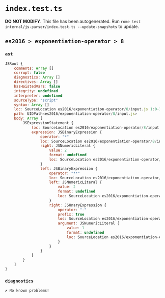 # `index.test.ts`

**DO NOT MODIFY**. This file has been autogenerated. Run `rome test internal/js-parser/index.test.ts --update-snapshots` to update.

## `es2016 > exponentiation-operator > 8`

### `ast`

```javascript
JSRoot {
	comments: Array []
	corrupt: false
	diagnostics: Array []
	directives: Array []
	hasHoistedVars: false
	integrity: undefined
	interpreter: undefined
	sourceType: "script"
	syntax: Array []
	loc: SourceLocation es2016/exponentiation-operator/8/input.js 1:0-1:11
	path: UIDPath<es2016/exponentiation-operator/8/input.js>
	body: Array [
		JSExpressionStatement {
			loc: SourceLocation es2016/exponentiation-operator/8/input.js 1:0-1:11
			expression: JSBinaryExpression {
				operator: "*"
				loc: SourceLocation es2016/exponentiation-operator/8/input.js 1:0-1:11
				right: JSNumericLiteral {
					value: 2
					format: undefined
					loc: SourceLocation es2016/exponentiation-operator/8/input.js 1:10-1:11
				}
				left: JSBinaryExpression {
					operator: "**"
					loc: SourceLocation es2016/exponentiation-operator/8/input.js 1:0-1:7
					left: JSNumericLiteral {
						value: 2
						format: undefined
						loc: SourceLocation es2016/exponentiation-operator/8/input.js 1:0-1:1
					}
					right: JSUnaryExpression {
						operator: "-"
						prefix: true
						loc: SourceLocation es2016/exponentiation-operator/8/input.js 1:5-1:7
						argument: JSNumericLiteral {
							value: 1
							format: undefined
							loc: SourceLocation es2016/exponentiation-operator/8/input.js 1:6-1:7
						}
					}
				}
			}
		}
	]
}
```

### `diagnostics`

```
✔ No known problems!

```
